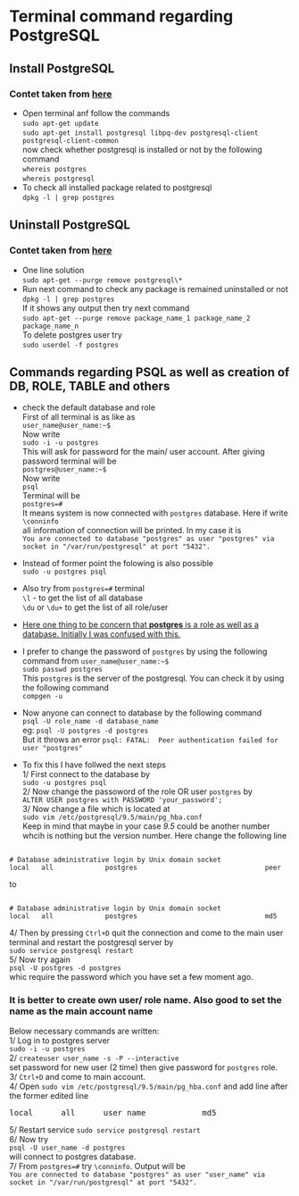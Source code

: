 # Terminal command regarding PostgreSQL

## Install PostgreSQL
### Contet taken from [here](https://www.fullstackpython.com/blog/postgresql-python-3-psycopg2-ubuntu-1604.html)
* Open terminal anf follow the commands  
`sudo apt-get update`  
`sudo apt-get install postgresql libpq-dev postgresql-client postgresql-client-common`  
now check whether postgresql is installed or not by the following command  
`whereis postgres`  
`whereis postgresql`  
* To check all installed package related to postgresql   
`dpkg -l | grep postgres`  

## Uninstall PostgreSQL
### Contet taken from [here](https://askubuntu.com/questions/32730/how-to-remove-postgres-from-my-installation#:~:text=One%20command%20to%20completely%20remove,postgresql%20and%20all%20it's%20compenents.)
* One line solution  
`sudo apt-get --purge remove postgresql\*`  
* Run next command to check any package is remained uninstalled or not  
`dpkg -l | grep postgres`  
If it shows any output then try next command  
`sudo apt-get --purge remove package_name_1 package_name_2 package_name_n`  
To delete postgres user try  
`sudo userdel -f postgres`

## Commands regarding PSQL as well as creation of DB, ROLE, TABLE and others

* check the default database and role  
First of all terminal is as like as  
`user_name@user_name:~$`  
Now write  
`sudo -i -u postgres`  
This will ask for password for the main/ user account. After giving password terminal will be  
`postgres@user_name:~$`  
Now write  
`psql`  
Terminal will be  
`postgres=#`  
It means system is now connected with `postgres` database. Here if write  
`\conninfo`  
all information of connection will be printed. In my case it is  
`You are connected to database "postgres" as user "postgres" via socket in "/var/run/postgresql" at port "5432".`

* Instead of former point the folowing is also possible  
`sudo -u postgres psql`  
* Also try from `postgres=#` terminal  
`\l` - to get the list of all database  
`\du` or `\du+` to get the list of all role/user

* <ins> Here one thing to be concern that **postgres** is a role as well as a database. Initially I was confused with this.</ins>

* I prefer to change the password of `postgres` by using the following command from `user_name@user_name:~$`  
`sudo passwd postgres`  
This `postgres` is the server of the postgresql. You can check it by using the following command  
`compgen -u`  

* Now anyone can connect to database by the following command  
`psql -U role_name -d database_name`  
eg: `psql -U postgres -d postgres`  
But it throws an error  `psql: FATAL:  Peer authentication failed for user "postgres"`  

* To fix this I have follwed the next steps  
1/ First connect to the database by  
`sudo -u postgres psql`  
2/ Now change the passoword of the role OR user `postgres` by  
`ALTER USER postgres with PASSWORD 'your_password';`  
3/ Now change a file which is located at  
`sudo vim /etc/postgresql/9.5/main/pg_hba.conf`  
Keep in mind that maybe in your case *9.5* could be another number whcih is nothing but the version number. Here change the following line  
```

# Database administrative login by Unix domain socket
local   all             postgres                                peer

```

to 

```

# Database administrative login by Unix domain socket
local   all             postgres                                md5

```

4/ Then by pressing `Ctrl+D` quit the connection and come to the main user terminal and restart the postgresql server by  
`sudo service postgresql restart`  
5/ Now try again  
`psql -U postgres -d postgres`  
whic require the password which you have set a few moment ago.

### It is better to create own user/ role name. Also good to set the name as the main account name

Below necessary commands are written:  
1/ Log in to postgres server  
`sudo -i -u postgres`  
2/ `createuser user_name -s -P --interactive`  
set password for new user (2 time) then give password for `postgres` role.  
3/ `Ctrl+D` and come to main account.  
4/ Open `sudo vim /etc/postgresql/9.5/main/pg_hba.conf`  and add line after the former edited line  
<pre>local      all      user_name            md5</pre>  
5/ Restart service `sudo service postgresql restart`  
6/ Now try  
`psql -U user_name -d postgres`  
will connect to postgres database.  
7/ From `postgres=#` try `\conninfo`. Output will be  
`You are connected to database "postgres" as user "user_name" via socket in "/var/run/postgresql" at port "5432".`
